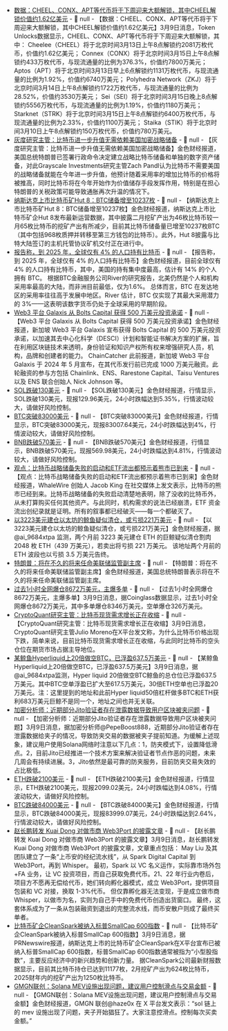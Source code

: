 - [数据：CHEEL、CONX、APT等代币将于下周迎来大额解锁，其中CHEEL解锁价值约1.62亿美元]() - 📰 null - 【数据：CHEEL、CONX、APT等代币将于下周迎来大额解锁，其中CHEEL解锁价值约1.62亿美元】3月9日消息，Token Unlocks数据显示，CHEEL、CONX、APT等代币将于下周迎来大额解锁，其中： 
Cheelee（CHEEL）将于北京时间3月13日上午8点解锁约2081万枚代币，价值约1.62亿美元； 
Connex（CONX）将于北京时间3月15日上午8点解锁约433万枚代币，与现流通量的比例为376.3%，价值约7800万美元； 
Aptos（APT）将于北京时间3月13日早上6点解锁约1131万枚代币，与现流通量的比例为1.92%，价值约6740万美元； 
Polyhedra Network（ZKJ）将于北京时间3月14日上午8点解锁约1722万枚代币，与现流通量的比例为28.52%，价值约3530万美元； 
Sei（SEI）将于北京时间3月15日晚上8点解锁约5556万枚代币，与现流通量的比例为1.19%，价值约1180万美元； 
Starknet（STRK）将于北京时间3月15日上午8点解锁约6400万枚代币，与现流通量的比例为2.33%，价值约1100万美元； 
Staika（STIK）将于北京时间3月10日上午8点解锁约150万枚代币，价值约780万美元。
- [灰度研究主管：比特币进一步升值无需依赖美国加密战略储备](https://x.com/LowBeta_/status/1896562038148911244) - 📰 null - 【灰度研究主管：比特币进一步升值无需依赖美国加密战略储备】金色财经报道，美国总统特朗普已签署行政命令决定建立战略比特币储备和单独的数字资产储备，对此Grayscale Investments研究主管Zach Pandl认为比特币不需要美国的战略储备就能在今年进一步升值，他预计随着采用率的增加比特币的价格将被推高，同时比特币将在今年开始作为价值储存手段发挥作用，特别是在担心特朗普的关税政策可能导致通胀再次升温的情况下。
- [纳斯达克上市比特币矿Hut 8：BTC储备增至10237枚](https://hut8.com/2025/03/06/hut-8-operations-update-for-february-2025/) - 📰 null - 【纳斯达克上市比特币矿Hut 8：BTC储备增至10237枚】金色财经报道，纳斯达克上市比特币矿企Hut 8发布最新运营数据，其中披露二月挖矿产出为46枚比特币较一月65枚比特币的挖矿产出有所减少，目前其比特币储备量已增至10237枚BTC（其中包括968枚质押并转移至第三方钱包的比特币）。此外，Hut 8披露与比特大陆签订的主机托管协议矿机交付正在进行中。
- [报告称，到 2025 年，全球仅有 4% 的人口持有比特币](https://cointelegraph.com/news/only-4-world-population-holds-bitcoin-2025) - 📰 null - 【报告称，到 2025 年，全球仅有 4% 的人口持有比特币】金色财经报道，目前全球仅有 4% 的人口持有比特币，其中，美国的持有集中度最高，估计有 14% 的个人拥有 BTC。 
根据BTC金融服务公司River的研究报告，北美仍然是个人和机构采用率最高的大陆，而非洲目前最低​​，仅为1.6%。 
总体而言，BTC 在发达地区的采用率往往高于发展中地区。River 估计，BTC 仅实现了其最大采用潜力的 3%——这表明该数字货币仍处于全球采用的早期阶段。
- [Web3 平台 Galaxis 从 Bolts Capital 获得 500 万美元投资承诺](https://x.com/Galaxisxyz/status/1897635382390337703) - 📰 null - 【Web3 平台 Galaxis 从 Bolts Capital 获得 500 万美元投资承诺】金色财经报道，新加坡 Web3 平台 Galaxis 宣布获得 Bolts Capital 的 500 万美元投资承诺，以加速其去中心化科学（DESCI）计划和智能证书解决方案的扩展，旨在利用区块链技术来透明，身份验证和知识产权所有权来增强研究人员，机构，品牌和创建者的能力。 
ChainCatcher 此前报道，新加坡 Web3 平台 Galaxis 于 2024 年 5 月宣布，在其代币发行前已完成 1000 万美元融资。此轮融资的参与方包括 Chainlink、ENS、Rarestone Capital、Taisu Ventures 以及 ENS 联合创始人 Nick Johnson 等。
- [SOL跌破130美元]() - 📰 null - 【SOL跌破130美元】金色财经报道，行情显示，SOL跌破130美元，现报129.96美元，24小时跌幅达到5.35%，行情波动较大，请做好风险控制。
- [BTC突破83000美元]() - 📰 null - 【BTC突破83000美元】金色财经报道，行情显示，BTC突破83000美元，现报83007.64美元，24小时跌幅达到4%，行情波动较大，请做好风险控制。
- [BNB跌破570美元]() - 📰 null - 【BNB跌破570美元】金色财经报道，行情显示，BNB跌破570美元，现报569.98美元，24小时跌幅达到4.81%，行情波动较大，请做好风险控制。
- [观点：比特币战略储备失败的启动和ETF流出都预示着熊市已到来](https://x.com/JacobKinge/status/1898751461942849682) - 📰 null - 【观点：比特币战略储备失败的启动和ETF流出都预示着熊市已到来】金色财经报道，WhaleWire 创始人 Jacob King 在社交媒体上发文表示，比特币的熊市已经到来。比特币战略储备的失败启动清楚地表明，除了没收的比特币外，从未打算购买任何其他资产。与此同时，机构需求的说法已经崩溃，ETF 资金流出创纪录就是证明。所有的叙事都已经破灭——每一个都破灭了。
- [以3223美元建仓以太坊的鲸鱼疑似清仓，或亏损221万美元](https://x.com/ai_9684xtpa/status/1898731735418052758) - 📰 null - 【以3223美元建仓以太坊的鲸鱼疑似清仓，或亏损221万美元】金色财经报道，据 @ai_9684xtpa 监测，两个月前 3223 美元建仓 ETH 的巨鲸疑似清仓割肉 2048 枚 ETH（439 万美元），若卖出将亏损 221 万美元。 
该地址两个月前的 ETH 波段也以亏损 3.5 万美元告终。
- [特朗普：将在不久的将来任命美联储监管副主席]() - 📰 null - 【特朗普：将在不久的将来任命美联储监管副主席】金色财经报道，美国总统特朗普表示将在不久的将来任命美联储监管副主席。
- [过去1小时全网爆仓8672万美元，主爆多单]() - 📰 null - 【过去1小时全网爆仓8672万美元，主爆多单】3月9日消息，据Coinglass数据显示，过去1小时全网爆仓8672万美元，其中多单爆仓8346万美元，空单爆仓326万美元。
- [CryptoQuant研究主管：比特币现货需求增长正在收缩]() - 📰 null - 【CryptoQuant研究主管：比特币现货需求增长正在收缩】3月9日消息，CryptoQuant研究主管Julio Moreno在X平台发文称，为什么比特币价格出现下跌，简单来说，目前比特币现货需求增长正在收缩，与此同时比特币的空头仓位在期货市场占据主导地位。
- [某鲸鱼Hyperliquid上20倍做空BTC，已浮盈637.5万美元]() - 📰 null - 【某鲸鱼Hyperliquid上20倍做空BTC，已浮盈637.5万美元】3月9日消息，据@ai_9684xtpa监测，Hyper liquid 20倍做空BTC鲸鱼的总仓位已浮盈637.5万美元。其中BTC空单浮盈已扩大至617.5万美元，30倍ETH空单也已浮盈20万美元。注：这里提到的地址和此前Hyper liquid50倍杠杆做多BTC和ETH获利683万美元巨鲸不是同一个，地址之间也并无关联。
- [加密分析师：近期部分Jito验证者存在泄露数据导致用户区块被夹问题]() - 📰 null - 【加密分析师：近期部分Jito验证者存在泄露数据导致用户区块被夹问题】3月9日消息，据加密分析师@PepeBoost888，近期部分Jito验证者存在泄露数据给夹子的情况，导致防夹交易的数据被夹子提前知道。为缓解上述现象，建议用户使用Solana网络时注意以下几点：1，防夹模式下，设置降低滑点。2，目前Jito已经推进一个技术方案来解决验证者节点作恶的问题，未来几周会有持续进展。3，Jito依然是最可靠的防夹服务，目前防夹交易失效的占比极低。
- [ETH跌破2100美元]() - 📰 null - 【ETH跌破2100美元】金色财经报道，行情显示，ETH跌破2100美元，现报2099.02美元，24小时跌幅达到4.08%，行情波动较大，请做好风险控制。
- [BTC跌破84000美元]() - 📰 null - 【BTC跌破84000美元】金色财经报道，行情显示，BTC跌破84000美元，现报83999.07美元，24小时跌幅达到2.64%，行情波动较大，请做好风险控制。
- [赵长鹏转发 Kuai Dong 对做市商 Web3Port 的披露文章]() - 📰 null - 【赵长鹏转发 Kuai Dong 对做市商 Web3Port 的披露文章】3月9日消息，赵长鹏转发 Kuai Dong 对做市商 Web3Port 的披露文章，文章重点包括： 
May Liu 及其团队建立了一条“上币安的经纪流水线”，从 Spark Digital Capital 到 Web3Port，再到 Whisper。 
最初，Spark 以 VC 名义运作，实际靠市场外包+FA 业务，让 VC 投资项目，而自己获取免费代币。21、22 年行业内卷后，项目方不愿再无偿给代币，她们转向孵化器模式，成立 Web3Port，提供项目包装和 VC 对接，换取 1-3%代币。 
但仅靠孵化器无法变现，于是成立做市商 Whisper，以做市为名，实则为自己手中的免费代币创造出货窗口。 
最终，这套体系成为了一条从包装融资到退出的完整流水线，而币安散户则成了最终买单者。
- [比特币矿企CleanSpark被纳入标普SmallCap 600指数]() - 📰 null - 【比特币矿企CleanSpark被纳入标普SmallCap 600指数】3月9日消息，据PRNewswire报道，纳斯达克上市的比特币矿企CleanSpark在X平台宣布已被纳入标普SmallCap 600指数，标普SmallCap 600指数通常被指为“小型股指数”，主要反应经济中的新兴趋势和创新力量。 
据CleanSpark公司最新财报数据显示，目前其比特币持仓已达到11177枚，2月挖矿产出为624枚比特币，2025财年内的挖矿产出为1250枚比特币。
- [GMGN联创：Solana MEV设施出现问题，建议用户控制滑点与交易金额](https://x.com/haze0x/status/1898722768088109165) - 📰 null - 【GMGN联创：Solana MEV设施出现问题，建议用户控制滑点与交易金额】金色财经报道，GMGN 联创@haze0x 在 X 平台发文表示：“sol 链上的 mev 设施出现了问题，夹子开始猖狂了。大家注意控滑点。控制每次买卖金额。”
